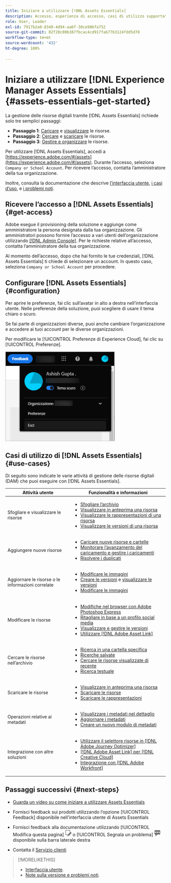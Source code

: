 ```yaml
---
title: Iniziare a utilizzare [!DNL Assets Essentials]
description: Accesso, esperienza di accesso, casi di utilizzo supportati e problemi noti di [!DNL Assets Essentials].
role: User, Leader
exl-id: 7917b2a0-8340-4d94-aa6f-30ce986fa752
source-git-commit: 02f28c00b387fbcac4cd917fab7763124fdd5d70
workflow-type: tm+mt
source-wordcount: '432'
ht-degree: 100%

---
```


# Iniziare a utilizzare [!DNL Experience Manager Assets Essentials] {#assets-essentials-get-started}

<!-- TBD: Make links for these steps. -->

La gestione delle risorse digitali tramite [!DNL Assets Essentials] richiede solo tre semplici passaggi:

* **Passaggio 1**: [Caricare](/help/add-delete.md) e [visualizzare](/help/navigate-view.md) le risorse.
* **Passaggio 2**: [Cercare](/help/search.md) e [scaricare](/help/manage-organize.md#download) le risorse.
* **Passaggio 3**: [Gestire e organizzare](/help/manage-organize.md) le risorse.

Per utilizzare [!DNL Assets Essentials], accedi a [https://experience.adobe.com/#/assets](https://experience.adobe.com/#/assets). Durante l’accesso, seleziona `Company or School Account`. Per ricevere l’accesso, contatta l’amministratore della tua organizzazione.

Inoltre, consulta la documentazione che descrive [l’interfaccia utente](/help/navigate-view.md), [i casi d’uso](#use-cases), <!-- TBD: [supported file types](/help/supported-file-formats.md), --> e [i problemi noti](/help/release-notes.md#known-issues).

## Ricevere l’accesso a [!DNL Assets Essentials] {#get-access}

Adobe esegue il provisioning della soluzione e aggiunge come amministratore la persona designata dalla tua organizzazione. Gli amministratori possono fornire l’accesso a vari utenti dell’organizzazione utilizzando [[!DNL Admin Console]](https://helpx.adobe.com/it/enterprise/using/admin-console.html). Per le richieste relative all’accesso, contatta l’amministratore della tua organizzazione.

Al momento dell’accesso, dopo che hai fornito le tue credenziali, [!DNL Assets Essentials] ti chiede di selezionare un account. In questo caso, seleziona `Company or School Account` per procedere.

## Configurare [!DNL Assets Essentials] {#configuration}

Per aprire le preferenze, fai clic sull’avatar in alto a destra nell’interfaccia utente. Nelle preferenze della soluzione, puoi scegliere di usare il tema chiaro o scuro.

Se fai parte di organizzazioni diverse, puoi anche cambiare l’organizzazione e accedere ai tuoi account per le diverse organizzazioni.

Per modificare le [!UICONTROL Preferenze di Experience Cloud], fai clic su [!UICONTROL Preferenze].

![Preferenza per scegliere il tema scuro o chiaro](assets/theme-change.png)

## Casi di utilizzo di [!DNL Assets Essentials] {#use-cases}

Di seguito sono indicate le varie attività di gestione delle risorse digitali (DAM) che puoi eseguire con [!DNL Assets Essentials].

| Attività utente | Funzionalità e informazioni |
|-----|------|
| Sfogliare e visualizzare le risorse | <ul> <li>[Sfogliare l’archivio](/help/navigate-view.md#view-assets-and-details) </li> <li> [Visualizzare in anteprima una risorsa](/help/navigate-view.md#preview-assets) <li> [Visualizzare le rappresentazioni di una risorsa](/help/add-delete.md#renditions) </li> <li>[Visualizzare le versioni di una risorsa](/help/manage-organize.md#view-versions)</li></ul> |
| Aggiungere nuove risorse | <ul> <li>[Caricare nuove risorse e cartelle](/help/add-delete.md#add-assets)</li> <li>[Monitorare l’avanzamento del caricamento e gestire i caricamenti](/help/add-delete.md#upload-progress)</li> <li>[Risolvere i duplicati](/help/add-delete.md#resolve-upload-fails)</li> </ul> |
| Aggiornare le risorse o le informazioni correlate | <ul> <li>[Modificare le immagini](/help/edit-images.md)</li> <li>[Creare le versioni](/help/manage-organize.md#create-versions) e [visualizzare le versioni](/help/manage-organize.md#view-versions)</li> <li>[Modificare le immagini](/help/edit-images.md)</li> </ul> |
| Modificare le risorse | <ul> <li>[Modifiche nel browser con Adobe Photoshop Express](/help/edit-images.md)</li> <li>[Ritagliare in base a un profilo social media](/help/edit-images.md#crop-straighten-images)</li> <li>[Visualizzare e gestire le versioni](/help/manage-organize.md#view-versions)</li> <li>[Utilizzare [!DNL Adobe Asset Link]](/help/integration.md#integrations)</ul></ul> |
| Cercare le risorse nell’archivio | <ul> <li>[Ricerca in una cartella specifica](/help/search.md#refine-search-results)</li> <li>[Ricerche salvate](/help/search.md#saved-search)</li> <li>[Cercare le risorse visualizzate di recente](/help/search.md)</li> <li>[Ricerca testuale](/help/search.md) |
| Scaricare le risorse | <ul> <li> [Visualizzare in anteprima una risorsa](/help/navigate-view.md#preview-assets) </li> <li> [Scaricare le risorse](/help/manage-organize.md#download) <li> [Scaricare le rappresentazioni](/help/add-delete.md#renditions) </li></ul> |
| Operazioni relative ai metadati | <ul> <li>[Visualizzare i metadati nel dettaglio](/help/metadata.md) </li> <li> [Aggiornare i metadati](/help/metadata.md#update-metadata)</li> <li> [Creare un nuovo modulo di metadati](/help/metadata.md#metadata-forms) </li> </ul> |
| Integrazione con altre soluzioni | <ul> <li>[Utilizzare il selettore risorse in [!DNL Adobe Journey Optimizer]](/help/integration.md)</li> <li>[[!DNL Adobe Asset Link] per [!DNL Creative Cloud]](/help/integration.md)</li> <li>[Integrazione con [!DNL Adobe Workfront]](/help/integration.md)</li> </ul> |

## Passaggi successivi {#next-steps}

* [Guarda un video su come iniziare a utilizzare Assets Essentials](https://experienceleague.adobe.com/docs/experience-manager-learn/assets-essentials/getting-started.html?lang=it)

* Fornisci feedback sui prodotti utilizzando l’opzione [!UICONTROL Feedback] disponibile nell’interfaccia utente di Assets Essentials

* Fornisci feedback alla documentazione utilizzando [!UICONTROL Modifica questa pagina] ![modifica la pagina](assets/do-not-localize/edit-page.png) o [!UICONTROL Segnala un problema] ![crea un problema GitHub](assets/do-not-localize/github-issue.png) disponibile sulla barra laterale destra

* Contatta il [Servizio clienti](https://experienceleague.adobe.com/?support-solution=General&amp;lang=it#support)


<!--TBD: Merge the below rows in the table when the use cases are documented/available.

| How do I delete assets? | <ul> <li>[Delete assets](/help/manage-organize.md)</li> <li>Recover deleted assets</li> <li>Permanently delete assets</li> </ul> |
| How do I share assets or find shared assets? | <ul> <li>Shared by me</li> <li>Shared with me</li> <li>Share for comments and review</li> <li>Unshare assets</li> </ul> |
| How do I collaborate with others and get my assets reviewed | <ul> <li>Share for review</li> <li>Provide comments. Resolve and filter comments</li> <li>Annotations on images</li> <li>Assign tasks to specific users and prioritize</li> </ul> |

-->

<!-- 

## ![feedback icon](assets/do-not-localize/feedback-icon.png) Provide product feedback {#provide-feedback}

Adobe welcomes feedback about the solution. To provide feedback without even switching your working application, use the [!UICONTROL Feedback] option in the user interface. It also lets you attach files such as screenshots or video recording of an issue.

  ![feedback option in the interface](assets/feedback-panel.png)

To provide feedback for documentation, click [!UICONTROL Edit this page] ![edit the page](assets/do-not-localize/edit-page.png) or [!UICONTROL Log an issue] ![create a GitHub issue](assets/do-not-localize/github-issue.png) from the right sidebar. You can do one of the following: 

* Make the content updates and submit a GitHub pull request.
* Create an issue or ticket in GitHub. Retain the automatically populated article name when creating an issue.

-->

>[!MORELIKETHIS]
>
>* [Interfaccia utente](/help/navigate-view.md).
>* [Note sulla versione e problemi noti](/help/release-notes.md).


<!-- TBD: 
>* [Supported file types](/help/supported-file-formats.md).
-->
